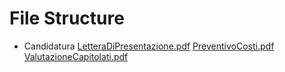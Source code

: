 # File Structure
- Candidatura
[LetteraDiPresentazione.pdf](./docs/Candidatura/LetteraDiPresentazione.pdf)
[PreventivoCosti.pdf](./docs/Candidatura/PreventivoCosti.pdf)
[ValutazioneCapitolati.pdf](./docs/Candidatura/ValutazioneCapitolati.pdf)
